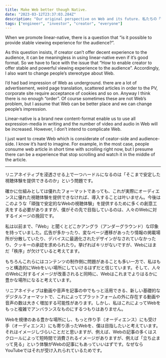 ```yaml
---
title: Make Web better though Native.
date: "2023-03-12T23:37:03.284Z"
description: "Our original perspective on Web and its future. 私たちの「Web」という場所の捉え方と考える未来について書きます。"
tags: ["engineer", "investor", "creator", "everyone"]
---
```


When we promote linear-native, there is a question that “is it possible to provide stable viewing experience for the audience?”.

As this question insists, if creator can’t offer decent experience to the audience, it can be meaningless in using linear-native even if it’s good format. So we have to face with the issue that “How to enable creator to offer stable and powerful viewing experience to the audience”. Accordingly, I also want to change people’s stereotype about Web.

I’d had bad impression of Web as underground. there are a lot of advertisement, weird page translation, scattered articles in order to the PV, corporate site require acceptance of cookies and so on. Anyway I think there is no enough “order”. Of course sometimes these are not Web’s problem, but I assume that Web can be better place and we can change people’s impression.

Linear-native is a brand new content-format enable us to use all expression-media in writing and the number of video and audio in Web will be increased. However, I don’t intend to complicate Web.

I just want to create Web which is considerate of ceator-side and audience-side. I know it’s hard to imagine. For example, in the most case, people consume web article in short time with scrolling right now, but I presume there can be a experience that stop scrolling and watch it in the middle of the article.

---

リニアネイティブを浸透させる上で一つハードルになるのは「そこまで安定した視聴体験を提供できるのか」という問題です。

確かに仕組みとしては優れたフォーマットであっても、これが実際にオーディエンスに優れた視聴体験を提供できなければ、導入することは叶いません。今後はこのような「頑強で安定的なWebの視聴体験」を提供するために多くの創意工夫をする必要がありますが、僕がその先で目指しているのは、人々のWebに対するイメージの挽回です。

私は以前まで、「Web」と聞くとどこかアングラ（アンダーグラウンド）な印象を持っていました。広告が多かったり、変なページ遷移があったり情報の掲載場所が分散していたり、デバイスに最適化されたデザインがなされていなかったり、クッキーの承認を求められたり。挙げればキリがないですが、Webにはまだ「秩序」が欠けていると考えてます。

もちろんこれらにはコンテンツの制作側に問題があることも多い一方で、私はもっと構造的にWebをいい場所にしていけるはずだと信じています。そして、人々のWebに対するイメージが改善されると同時に、Webはこれまでよりはるかに豊かな場所になると考えています。

リニアネイティブは動画や音声を記事の中でもっと活用できる、新しい基礎的なデジタルフォーマットで、これによってプラットフォームの外に存在する動画や音声の数は大きく増加する可能性があります。しかし、私はこれによってWebをもっと複雑でアンバランスなものにするつもりはありません。

Webを規律のある豊かな場所にし、もっと作り手（オーディエンス）にも受け手（オーディエンス）にも寄り添ったWebを、僕は目指したいと考えています。それはイメージしづらいことだと思いますが、例えば、Webの記事の多くはスクロールによって短時間で消費されるイメージがありますが、例えば「立ち止まって見る」という体験がWebの記事にもあっていいはずです。なぜならYouTubeではそれが受け入れられているためです。